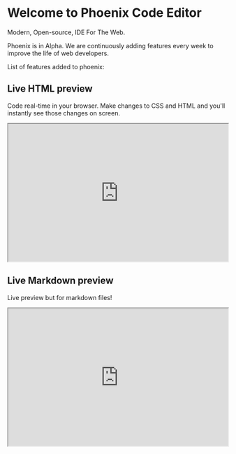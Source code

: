 # Welcome to Phoenix Code Editor
Modern, Open-source, IDE For The Web. 

Phoenix is in Alpha. We are continuously adding features every 
week to improve the life of web developers.

List of features added to phoenix:
## Live HTML preview

Code real-time in your browser. Make changes to CSS and HTML and you'll instantly see those changes on screen.

<iframe allow="fullscreen;" width="100%" height="315"
src="https://www.youtube.com/embed/RIslg6XQwLA">
</iframe>

## Live Markdown preview

Live preview but for markdown files!

<iframe allow="fullscreen;" width="100%" height="315"
src="https://www.youtube.com/embed/buDeBgf-B60">
</iframe>
